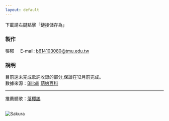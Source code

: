 ```yaml
---
layout: default
---
```

下載請右鍵點擊「鏈接儲存為」
### 製作
張郁     
E-mail: b614103080@tmu.edu.tw    
### 說明

目前還未完成歌詞收錄的部分,保證在12月前完成。  
數據來源：[Bilibili](www.bilibili.com)    [萌娘百科](https://zh.moegirl.org)

---

推薦聽歌：[落櫻謠](http://www.bilibili.com/video/av737993/?from=search&seid=17465627870555694211)

## [](#header-2)
![Sakura](https://i.imgur.com/inwM1W6.jpg)
